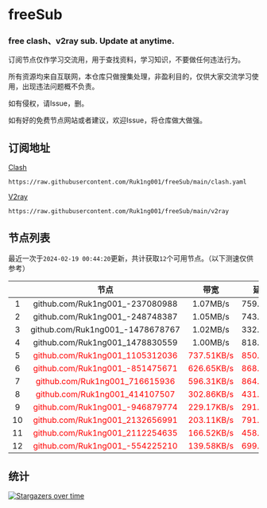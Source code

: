 # freeSub
### free clash、v2ray sub. Update at anytime.

订阅节点仅作学习交流用，用于查找资料，学习知识，不要做任何违法行为。

所有资源均来自互联网，本仓库只做搜集处理，非盈利目的，仅供大家交流学习使用，出现违法问题概不负责。

如有侵权，请Issue，删。

如有好的免费节点网站或者建议，欢迎Issue，将仓库做大做强。

## 订阅地址
[Clash](https://raw.githubusercontent.com/Ruk1ng001/freeSub/main/clash.yaml)
```
https://raw.githubusercontent.com/Ruk1ng001/freeSub/main/clash.yaml
```
[V2ray](https://raw.githubusercontent.com/Ruk1ng001/freeSub/main/v2ray)
```
https://raw.githubusercontent.com/Ruk1ng001/freeSub/main/v2ray
```

## 节点列表

最近一次于`2024-02-19 00:44:20`更新，共计获取`12`个可用节点。（以下测速仅供参考）

|  | 节点 | 带宽 | 延迟 |
|:-:|:--:|:--:|:--:|
 | 1 | github.com/Ruk1ng001_-237080988 | 1.07MB/s | 759.00ms |
 | 2 | github.com/Ruk1ng001_-248748387 | 1.05MB/s | 743.00ms |
 | 3 | github.com/Ruk1ng001_-1478678767 | 1.02MB/s | 332.00ms |
 | 4 | github.com/Ruk1ng001_1478830559 | 1.00MB/s | 818.00ms |
 | 5 | <font color=red>github.com/Ruk1ng001_1105312036</font> | <font color=red>737.51KB/s</font> | <font color=red>850.00ms</font> |
 | 6 | <font color=red>github.com/Ruk1ng001_-851475671</font> | <font color=red>626.65KB/s</font> | <font color=red>868.00ms</font> |
 | 7 | <font color=red>github.com/Ruk1ng001_716615936</font> | <font color=red>596.31KB/s</font> | <font color=red>864.00ms</font> |
 | 8 | <font color=red>github.com/Ruk1ng001_414107507</font> | <font color=red>302.86KB/s</font> | <font color=red>431.00ms</font> |
 | 9 | <font color=red>github.com/Ruk1ng001_-946879774</font> | <font color=red>229.17KB/s</font> | <font color=red>291.00ms</font> |
 | 10 | <font color=red>github.com/Ruk1ng001_2132656991</font> | <font color=red>203.11KB/s</font> | <font color=red>791.00ms</font> |
 | 11 | <font color=red>github.com/Ruk1ng001_2112254635</font> | <font color=red>166.52KB/s</font> | <font color=red>458.00ms</font> |
 | 12 | <font color=red>github.com/Ruk1ng001_-554225210</font> | <font color=red>139.58KB/s</font> | <font color=red>699.00ms</font> |


## 统计

[![Stargazers over time](https://starchart.cc/Ruk1ng001/freeSub.svg)](https://starchart.cc/Ruk1ng001/freeSub)